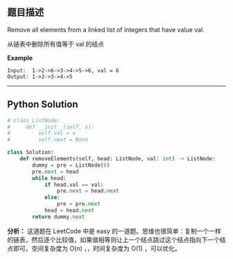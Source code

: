 ## 题目描述
Remove all elements from a linked list of integers that have value val.

从链表中删除所有值等于 val 的结点

**Example**
```
Input:  1->2->6->3->4->5->6, val = 6
Output: 1->2->3->4->5
```

---

## Python Solution

```python
# class ListNode:
#     def __init__(self, x):
#         self.val = x
#         self.next = None

class Solution:
    def removeElements(self, head: ListNode, val: int) -> ListNode:
        dummy = pre = ListNode(0)
        pre.next = head
        while head:
            if head.val == val:
                pre.next = head.next
            else:
                pre = pre.next
            head = head.next
        return dummy.next
```

**分析：** 这道题在 LeetCode 中是 easy 的一道题。思维也很简单：复制一个一样的链表，然后逐个比较值，如果值相等则让上一个结点跳过这个结点指向下一个结点即可。空间复杂度为 O(n) ，，时间复杂度为 O(1) ，可以优化。